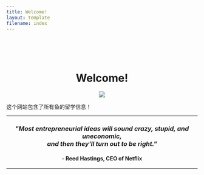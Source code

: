 ```yaml
---
title: Welcome!
layout: template
filename: index
--- 
```

<br>
<h1 align="center"> <br> Welcome! </h1>

<p align="center">
   <img src="https://raw.githubusercontent.com/imcrisanto/mms-142/main/streaming-scrolling.gif" />  
     <br>
</p>

这个网站包含了所有鱼的留学信息！

*** 

<h3 align="center"> <i> "Most entrepreneurial ideas will sound crazy, stupid, and uneconomic, <br> and then they'll turn out to be right." </i> <br> <h4 align="center"> - Reed Hastings, CEO of Netflix </h4>  </h3> 

*** 
